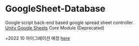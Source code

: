  
# GoogleSheet-Database
 
 Google script back-end based google spread sheet controller.  
 [Unity Google Sheets](https://shlifedev.itch.io/unitygooglesheets) Core Module (Deprecated)
 
 +2022 10
 마이그레이션 예정 [here](https://github.com/shlifedev/type-checker)
